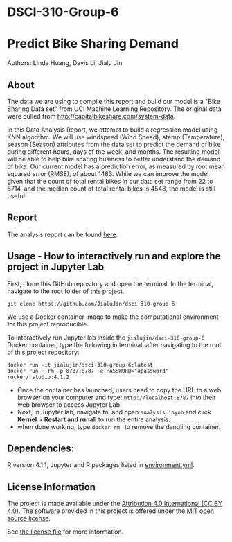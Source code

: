 # DSCI-310-Group-6

# Predict Bike Sharing Demand
Authors: Linda Huang, Davis Li, Jialu Jin


## About
The data we are using to compile this report and build our model is a "Bike Sharing Data set" from UCI Machine Learning Repository. The original data were pulled from http://capitalbikeshare.com/system-data.

In this Data Analysis Report, we attempt to build a regression model using KNN algorithm. We will use windspeed (Wind Speed), atemp (Temperature), season (Season) attributes from the data set to predict the demand of bike during different hours, days of the week, and months. The resulting model will be able to help bike sharing business to better understand the demand of bike. Our current model has a prediction error, as measured by root mean squared error (RMSE), of about 1483. While we can improve the model given that the count of total rental bikes in our data set range from 22 to 8714, and the median count of total rental bikes is 4548, the model is still useful.

## Report

The analysis report can be found [here](analysis.ipynb).

## Usage - How to interactively run and explore the project in Jupyter Lab

First, clone this GitHub repository and open the terminal. In the terminal, navigate to the root folder of this project. 

  ```
  git clone https://github.com/JialuJin/dsci-310-group-6

  ```

We use a Docker container image to make the computational environment for this project reproducible.

To interactively run Jupyter lab inside the `jialujin/dsci-310-group-6` Docker container, type the following in terminal, after navigating to the root of this project repository:

  ```
  docker run -it jialujin/dsci-310-group-6:latest
  docker run --rm -p 8787:8787 -e PASSWORD="apassword" rocker/rstudio:4.1.2

  ```
- Once the container has launched, users need to copy the URL to a web browser on your computer and type: `http://localhost:8787` into their web browser to access Jupyter Lab
- Next, in Jupyter lab, navigate to, and open `analysis.ipynb` and click **Kernel** > **Restart and runall** to run the entire analysis.
- when done working, type `docker rm ` to remove the dangling container.

## Dependencies:

R version 4.1.1, Jupyter and R packages listed in [environment.yml](environment.yml).

## License Information

The project is made available under the [Attribution 4.0 International (CC BY 4.0)](https://creativecommons.org/licenses/by/4.0/). The software provided in this project is offered under the [MIT open source license](https://opensource.org/license/mit/). 

See [the license file](LICENSE.md) for more information.


